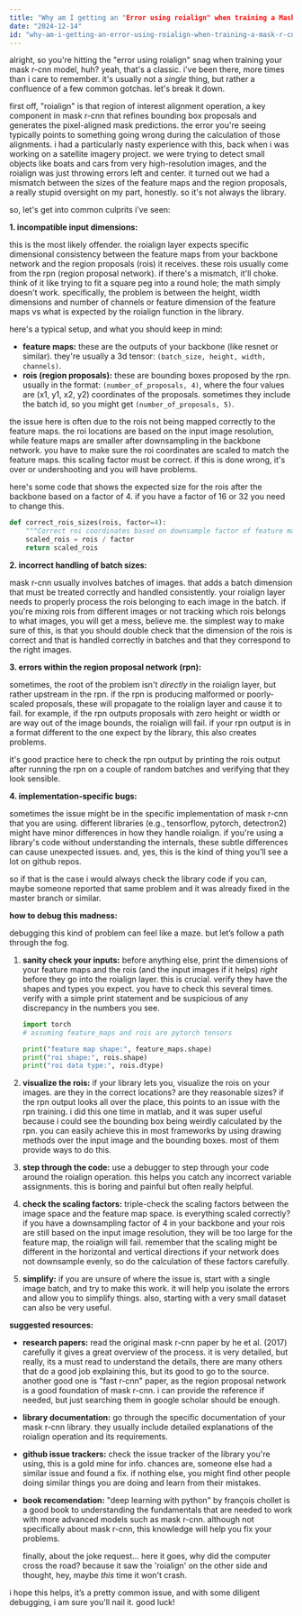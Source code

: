 ```yaml
---
title: "Why am I getting an "Error using roialign" when training a Mask R-CNN model?"
date: "2024-12-14"
id: "why-am-i-getting-an-error-using-roialign-when-training-a-mask-r-cnn-model"
---
```


alright, so you're hitting the "error using roialign" snag when training your mask r-cnn model, huh? yeah, that's a classic. i've been there, more times than i care to remember. it's usually not a *single* thing, but rather a confluence of a few common gotchas. let's break it down.

first off, "roialign" is that region of interest alignment operation, a key component in mask r-cnn that refines bounding box proposals and generates the pixel-aligned mask predictions. the error you're seeing typically points to something going wrong during the calculation of those alignments. i had a particularly nasty experience with this, back when i was working on a satellite imagery project. we were trying to detect small objects like boats and cars from very high-resolution images, and the roialign was just throwing errors left and center. it turned out we had a mismatch between the sizes of the feature maps and the region proposals, a really stupid oversight on my part, honestly. so it's not always the library.

so, let's get into common culprits i’ve seen:

**1. incompatible input dimensions:**

this is the most likely offender. the roialign layer expects specific dimensional consistency between the feature maps from your backbone network and the region proposals (rois) it receives. these rois usually come from the rpn (region proposal network). if there's a mismatch, it'll choke. think of it like trying to fit a square peg into a round hole; the math simply doesn't work. specifically, the problem is between the height, width dimensions and number of channels or feature dimension of the feature maps vs what is expected by the roialign function in the library.

here's a typical setup, and what you should keep in mind:

*   **feature maps:** these are the outputs of your backbone (like resnet or similar). they're usually a 3d tensor: `(batch_size, height, width, channels)`.
*   **rois (region proposals):** these are bounding boxes proposed by the rpn. usually in the format: `(number_of_proposals, 4)`, where the four values are (x1, y1, x2, y2) coordinates of the proposals. sometimes they include the batch id, so you might get  `(number_of_proposals, 5)`.

the issue here is often due to the rois not being mapped correctly to the feature maps. the roi locations are based on the input image resolution, while feature maps are smaller after downsampling in the backbone network. you have to make sure the roi coordinates are scaled to match the feature maps. this scaling factor must be correct. if this is done wrong, it's over or undershooting and you will have problems.

here's some code that shows the expected size for the rois after the backbone based on a factor of 4. if you have a factor of 16 or 32 you need to change this.

```python
def correct_rois_sizes(rois, factor=4):
    """Correct roi coordinates based on downsample factor of feature map"""
    scaled_rois = rois / factor
    return scaled_rois
```

**2. incorrect handling of batch sizes:**

mask r-cnn usually involves batches of images. that adds a batch dimension that must be treated correctly and handled consistently. your roialign layer needs to properly process the rois belonging to each image in the batch. if you're mixing rois from different images or not tracking which rois belongs to what images, you will get a mess, believe me.
the simplest way to make sure of this, is that you should double check that the dimension of the rois is correct and that is handled correctly in batches and that they correspond to the right images.

**3. errors within the region proposal network (rpn):**

sometimes, the root of the problem isn't *directly* in the roialign layer, but rather upstream in the rpn. if the rpn is producing malformed or poorly-scaled proposals, these will propagate to the roialign layer and cause it to fail. for example, if the rpn outputs proposals with zero height or width or are way out of the image bounds, the roialign will fail. if your rpn output is in a format different to the one expect by the library, this also creates problems.

it's good practice here to check the rpn output by printing the rois output after running the rpn on a couple of random batches and verifying that they look sensible.

**4. implementation-specific bugs:**

sometimes the issue might be in the specific implementation of mask r-cnn that you are using. different libraries (e.g., tensorflow, pytorch, detectron2) might have minor differences in how they handle roialign. if you're using a library's code without understanding the internals, these subtle differences can cause unexpected issues. and, yes, this is the kind of thing you’ll see a lot on github repos.

so if that is the case i would always check the library code if you can, maybe someone reported that same problem and it was already fixed in the master branch or similar.

**how to debug this madness:**

debugging this kind of problem can feel like a maze. but let’s follow a path through the fog.

1.  **sanity check your inputs:** before anything else, print the dimensions of your feature maps and the rois (and the input images if it helps) *right* before they go into the roialign layer. this is crucial. verify they have the shapes and types you expect. you have to check this several times. verify with a simple print statement and be suspicious of any discrepancy in the numbers you see.

    ```python
    import torch
    # assuming feature_maps and rois are pytorch tensors

    print("feature map shape:", feature_maps.shape)
    print("roi shape:", rois.shape)
    print("roi data type:", rois.dtype)

    ```

2.  **visualize the rois:** if your library lets you, visualize the rois on your images. are they in the correct locations? are they reasonable sizes? if the rpn output looks all over the place, this points to an issue with the rpn training.
    i did this one time in matlab, and it was super useful because i could see the bounding box being weirdly calculated by the rpn.
    you can easily achieve this in most frameworks by using drawing methods over the input image and the bounding boxes. most of them provide ways to do this.

3.  **step through the code:** use a debugger to step through your code around the roialign operation. this helps you catch any incorrect variable assignments. this is boring and painful but often really helpful.

4.  **check the scaling factors:** triple-check the scaling factors between the image space and the feature map space. is everything scaled correctly? if you have a downsampling factor of 4 in your backbone and your rois are still based on the input image resolution, they will be too large for the feature map, the roialign will fail. remember that the scaling might be different in the horizontal and vertical directions if your network does not downsample evenly, so do the calculation of these factors carefully.

5. **simplify:** if you are unsure of where the issue is, start with a single image batch, and try to make this work. it will help you isolate the errors and allow you to simplify things. also, starting with a very small dataset can also be very useful.

**suggested resources:**

*   **research papers:** read the original mask r-cnn paper by he et al. (2017) carefully it gives a great overview of the process. it is very detailed, but really, its a must read to understand the details, there are many others that do a good job explaining this, but its good to go to the source. another good one is "fast r-cnn" paper, as the region proposal network is a good foundation of mask r-cnn. i can provide the reference if needed, but just searching them in google scholar should be enough.
*   **library documentation:** go through the specific documentation of your mask r-cnn library. they usually include detailed explanations of the roialign operation and its requirements.
*   **github issue trackers:** check the issue tracker of the library you're using, this is a gold mine for info. chances are, someone else had a similar issue and found a fix. if nothing else, you might find other people doing similar things you are doing and learn from their mistakes.
*  **book recomendation:** "deep learning with python" by françois chollet is a good book to understanding the fundamentals that are needed to work with more advanced models such as mask r-cnn. although not specifically about mask r-cnn, this knowledge will help you fix your problems.

    finally, about the joke request... here it goes, why did the computer cross the road? because it saw the 'roialign' on the other side and thought, hey, maybe *this* time it won't crash.

i hope this helps, it’s a pretty common issue, and with some diligent debugging, i am sure you'll nail it. good luck!

